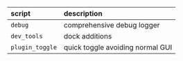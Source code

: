 | script | description |
| :-     | :-          |
| ```debug```| comprehensive debug logger |
| ```dev_tools```| dock additions | |
| ```plugin_toggle```| quick toggle avoiding normal GUI |

